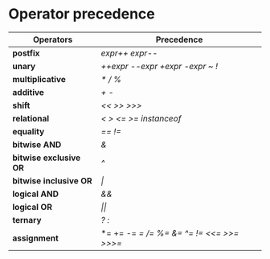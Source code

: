 # Operator precedence
| Operators | Precedence |
|---|---|  
|**postfix**               | *expr++ expr--*  
|**unary**                 | *++expr --expr +expr -expr ~ !*  
|**multiplicative**        | *\* / %*
|**additive**              | *+ -*  
|**shift**                 | *<< >> >>>*  
|**relational**            | *< > <= >= instanceof*  
|**equality**              | *== !=*  
|**bitwise AND**           | *&*  
|**bitwise exclusive OR**  | *^*  
|**bitwise inclusive OR**  | *\|* 
|**logical AND**           | *&&*  
|**logical OR**            | *\|\|*  
|**ternary**               | *? :*  
|**assignment**            | *= += -= *= /= %= &= ^= != <<= >>= >>>=*
